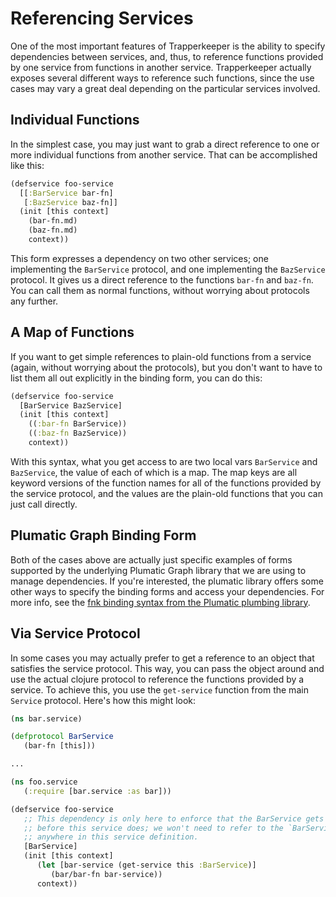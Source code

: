# Referencing Services

One of the most important features of Trapperkeeper is the ability to specify dependencies between services, and, thus, to reference functions provided by one service from functions in another service.  Trapperkeeper actually exposes several different ways to reference such functions, since the use cases may vary a great deal depending on the particular services involved.

## Individual Functions

In the simplest case, you may just want to grab a direct reference to one or more individual functions from another service.  That can be accomplished like this:

```clj
(defservice foo-service
  [[:BarService bar-fn]
   [:BazService baz-fn]]
  (init [this context]
    (bar-fn.md)
    (baz-fn.md)
    context))
```

This form expresses a dependency on two other services; one implementing the `BarService` protocol, and one implementing the `BazService` protocol.  It gives us a direct reference to the functions `bar-fn` and `baz-fn`.  You can call them as normal functions, without worrying about protocols any further.

## A Map of Functions

If you want to get simple references to plain-old functions from a service (again, without worrying about the protocols), but you don't want to have to list them all out explicitly in the binding form, you can do this:

```clj
(defservice foo-service
  [BarService BazService]
  (init [this context]
    ((:bar-fn BarService))
    ((:baz-fn BazService))
    context))
```

With this syntax, what you get access to are two local vars `BarService` and `BazService`, the value of each of which is a map.  The map keys are all keyword versions of the function names for all of the functions provided by the service protocol, and the values are the plain-old functions that you can just call directly.

## Plumatic Graph Binding Form

Both of the cases above are actually just specific examples of forms supported by the underlying Plumatic Graph library that we are using to manage dependencies.  If you're interested, the plumatic library offers some other ways to specify the binding forms and access your dependencies.  For more info, see the  [fnk binding syntax from the Plumatic plumbing library](https://github.com/plumatic/plumbing/tree/master/src/plumbing/fnk#fnk-syntax).

## Via Service Protocol

In some cases you may actually prefer to get a reference to an object that satisfies the service protocol.  This way, you can pass the object around and use the actual clojure protocol to reference the functions provided by a service.  To achieve this, you use the `get-service` function from the main `Service` protocol.  Here's how this might look:

```clj
(ns bar.service)

(defprotocol BarService
   (bar-fn [this]))

...

(ns foo.service
   (:require [bar.service :as bar]))

(defservice foo-service
   ;; This dependency is only here to enforce that the BarService gets loaded
   ;; before this service does; we won't need to refer to the `BarService` var
   ;; anywhere in this service definition.
   [BarService]
   (init [this context]
      (let [bar-service (get-service this :BarService)]
         (bar/bar-fn bar-service))
      context))
```
